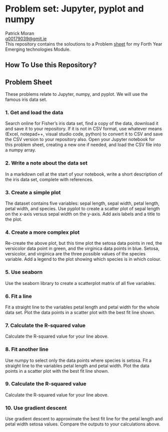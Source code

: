 # Problem set: Jupyter, pyplot and numpy
Patrick Moran  
g00179039@gmit.ie  
This repository contains the soloutions to a Problem [sheet](https://emerging-technologies.github.io/problems/jupyter.html) for my Forth Year Emerging technologies Module.

## How To Use this Repository?

## Problem Sheet
These problems relate to Jupyter, numpy, and pyplot. We will use the famous iris data set. 

### 1. Get and load the data

Search online for Fisher’s iris data set, find a copy of the data, download it and save it to your repository. If it is not in CSV format, use whatever means (Excel, notepad++, visual studio code, python) to convert it to CSV and save the CSV version to your repository also. Open your Jupyter notebook for this problem sheet, creating a new one if needed, and load the CSV file into a numpy array.

### 2. Write a note about the data set

In a markdown cell at the start of your notebook, write a short description of the iris data set, complete with references.

### 3. Create a simple plot

The dataset contains five variables: sepal length, sepal width, petal length, petal width, and species. Use pyplot to create a scatter plot of sepal length on the x-axis versus sepal width on the y-axis. Add axis labels and a title to the plot.

### 4. Create a more complex plot

Re-create the above plot, but this time plot the setosa data points in red, the versicolor data point in green, and the virginica data points in blue. Setosa, versicolor, and virginica are the three possible values of the species variable. Add a legend to the plot showing which species is in which colour.

### 5. Use seaborn

Use the seaborn library to create a scatterplot matrix of all five variables.

### 6. Fit a line

Fit a straight line to the variables petal length and petal width for the whole data set. Plot the data points in a scatter plot with the best fit line shown.

### 7. Calculate the R-squared value

Calculate the R-squared value for your line above.

### 8. Fit another line

Use numpy to select only the data points where species is setosa. Fit a straight line to the variables petal length and petal width. Plot the data points in a scatter plot with the best fit line shown.

### 9. Calculate the R-squared value

Calculate the R-squared value for your line above.

### 10. Use gradient descent

Use gradient descent to approximate the best fit line for the petal length and petal width setosa values. Compare the outputs to your calculations above.
